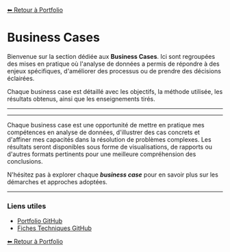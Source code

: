 [⬅ Retour à Portfolio](../../../README.md)

# Business Cases

Bienvenue sur la section dédiée aux **Business Cases**. Ici sont regroupées des mises en pratique où l'analyse de données a permis de répondre à des enjeux spécifiques, d'améliorer des processus ou de prendre des décisions éclairées.

Chaque business case est détaillé avec les objectifs, la méthode utilisée, les résultats obtenus, ainsi que les enseignements tirés. 

---


     
---

Chaque business case est une opportunité de mettre en pratique mes compétences en analyse de données, d'illustrer des cas concrets et d'affiner mes capacités dans la résolution de problèmes complexes. Les résultats seront disponibles sous forme de visualisations, de rapports ou d'autres formats pertinents pour une meilleure compréhension des conclusions.

N'hésitez pas à explorer chaque ***business case*** pour en savoir plus sur les démarches et approches adoptées.

---

### Liens utiles

- [Portfolio GitHub](https://github.com/jpvt-data/Portfolio)
- [Fiches Techniques GitHub](https://github.com/jpvt-data/Outils-Tech)

[⬅ Retour à Portfolio](../../../README.md)
